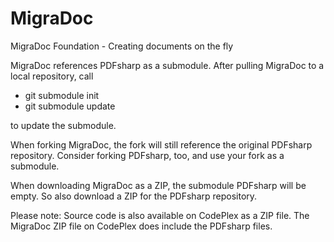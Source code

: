 # MigraDoc
MigraDoc Foundation - Creating documents on the fly

MigraDoc references PDFsharp as a submodule. After pulling MigraDoc to a local repository, call
* git submodule init
* git submodule update

to update the submodule.

When forking MigraDoc, the fork will still reference the original PDFsharp repository. Consider forking PDFsharp, too, and use your fork as a submodule.

When downloading MigraDoc as a ZIP, the submodule PDFsharp will be empty. So also download a ZIP for the PDFsharp repository.


Please note: Source code is also available on CodePlex as a ZIP file. The MigraDoc ZIP file on CodePlex does include the PDFsharp files.
